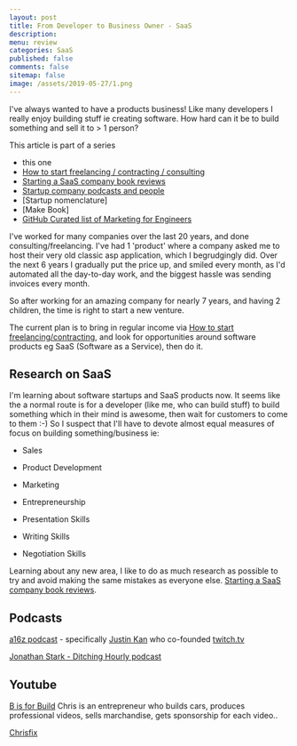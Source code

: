 ```yaml
---
layout: post
title: From Developer to Business Owner - SaaS 
description: 
menu: review
categories: SaaS 
published: false 
comments: false
sitemap: false
image: /assets/2019-05-27/1.png
---
```

I've always wanted to have a products business! Like many developers I really enjoy building stuff ie creating software.  How hard can it be to build something and sell it to > 1 person?

This article is part of a series

- this one  
- [How to start freelancing / contracting / consulting](/2019/07/18/How-to-start-Freelancing-and-Contracting)  
- [Starting a SaaS company book reviews](/2019/07/18/Starting-a-SaaS-company-book-reviews)  
- [Startup company podcasts and people](/2019/07/26/Startup-company-podcasts-and-people)
- [Startup nomenclature]
- [Make Book]
- [GitHub Curated list of Marketing for Engineers](https://github.com/LisaDziuba/Marketing-for-Engineers)

I've worked for many companies over the last 20 years, and done consulting/freelancing. I've had 1 'product' where a company asked me to host their very old classic asp application, which I begrudgingly did. Over the next 6 years I gradually put the price up, and smiled every month, as I'd automated all the day-to-day work, and the biggest hassle was sending invoices every month.  

So after working for an amazing company for nearly 7 years, and having 2 children, the time is right to start a new venture.

The current plan is to bring in regular income via [How to start freelancing/contracting](/2019/07/18/How-to-start-Freelancing-and-Contracting), and look for opportunities around software products eg SaaS (Software as a Service), then do it.

## Research on SaaS

I'm learning about software startups and SaaS products now. It seems like the a normal route is for a developer (like me, who can build stuff) to build something which in their mind is awesome, then wait for customers to come to them :-) So I suspect that I'll have to devote almost equal measures of focus on building something/business ie:

- Sales
- Product Development
- Marketing
- Entrepreneurship

- Presentation Skills
- Writing Skills
- Negotiation Skills

Learning about any new area, I like to do as much research as possible to try and avoid making the same mistakes as everyone else. [Starting a SaaS company book reviews](/2019/07/18/Starting-a-SaaS-company-book-reviews).

## Podcasts

[a16z podcast](https://a16z.com/podcasts/) - specifically [Justin Kan](https://a16z.com/2019/06/10/lessons-from-serial-entrepreneur-justin-kan/) who co-founded [twitch.tv](https://twitch.tv)

[Jonathan Stark - Ditching Hourly podcast](https://jonathanstark.com/podcast)

## Youtube

[B is for Build](https://www.youtube.com/channel/UCl4-WBRqWA2MlxmZorKOV7w) Chris is an entrepreneur who builds cars, produces professional videos, sells marchandise, gets sponsorship for each video..

[Chrisfix](https://www.youtube.com/user/PaintballOO7/videos)

